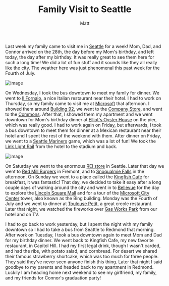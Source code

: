 ﻿---
layout: post
title: Family Visit to Seattle
author: Matt
permalink: /2011/07/family-visit-to-seattle/
categories:
  - Life
tags:
  - microsoft
  - summer
---

Last week my family came to visit me in [Seattle](http://www.seattle.gov/living/) for a week! Mom, Dad, and Connor arrived on the 28th, the day before my Mom's birthday, and left today, the day after my birthday. It was really great to see them here for such a long time! We did a lot of fun stuff and it sounds like they all really like the city. The weather here was just phenomenal this past week for the Fourth of July.

![image](http://mbmccormick.github.com/images/2012/05/268703_2214640812012_1427330284_2517172_1125276_n.jpg "Image 1")

On Wednesday, I took the bus downtown to meet my family for dinner. We went to [Il Fornaio][4], a nice Italian restaurant near their hotel. I had to work on Thursday, so my family came to visit me at [Microsoft][5] that afternoon. I showed them around [Building 92][6], we went to the [Company Store][7], and went to the [Commons][8]. After that, I showed them my apartment and we went downtown for Mom's birthday dinner at [Elliot's Oyster House][9] on the pier, which was really good. I had to work again on Friday, but afterwards, I took a bus downtown to meet them for dinner at a Mexican restaurant near their hotel and I spent the rest of the weekend with them. After dinner on Friday, we went to a [Seattle Mariners][10] game, which was a lot of fun! We took the [Link Light Rail][11] from the hotel to the stadium and back.

 [4]: http://www.ilfornaio.com/
 [5]: http://www.microsoft.com/en-us/default.aspx
 [6]: http://www.microsoft.com/about/companyinformation/visitorcenter/en/us/location.aspx
 [7]: https://shop.ecompanystore.com/mseppstore/Login.aspx
 [8]: http://blogs.msdn.com/b/crm/archive/2009/04/20/the-microsoft-mall.aspx
 [9]: http://www.elliottsoysterhouse.com/
 [10]: http://seattle.mariners.mlb.com/index.jsp?c_id=sea
 [11]: http://www.soundtransit.org/Schedules/Central-Link-light-rail.xml

![image](http://mbmccormick.github.com/images/2012/05/270138_2214631331775_1427330284_2517159_4716495_n.jpg "Image 2")

On Saturday we went to the enormous [REI store][14] in Seattle. Later that day we went to [Red Mill Burgers][15] in Fremont, and to [Snoqualmie Falls][16] in the afternoon. On Sunday we went to a place called the [Kingfish Cafe][17] for breakfast, it was fantastic! That day, we decided to take it easy after a long couple days of walking around the city and went in to [Bellevue][18] for the day to explore the [Lincoln Square Mall][19] and for a tour of the [Microsoft City Center][20] tower, also known as the Bing building. Monday was the Fourth of July and we went to dinner at [Toulouse Petit][21], a great creole restaurant. Later that night, we watched the fireworks over [Gas Works Park][22] from our hotel and on TV.

 [14]: http://www.rei.com/stores/11
 [15]: http://www.redmillburgers.com/
 [16]: http://www.snoqualmiefalls.com/
 [17]: http://thekingfishcafe.com/
 [18]: http://www.ci.bellevue.wa.us/
 [19]: http://www.bellevuecollection.com/
 [20]: https://foursquare.com/venue/152205
 [21]: http://toulousepetit.com/
 [22]: http://www.seattle.gov/parks/park_detail.asp?ID=293

I had to go back to work yesterday, but I spent the night with my family downtown so I had to take a bus from Seattle to Redmond that morning. After work on Tuesday, I took a bus downtown again to meet Mom and Dad for my birthday dinner. We went back to Kingfish Cafe, my new favorite restaurant, in Capitol Hill. I had my first legal drink, though I wasn't carded, and had the ribs, with potato salad, and cornbread. For desert we shared their famous strawberry shortcake, which was too much for three people. They said they've never seen anyone finish this thing. Later that night I said goodbye to my parents and headed back to my apartment in Redmond. Luckily I am heading home next weekend to see my girlfriend, my family, and my friends for Connor's graduation party!